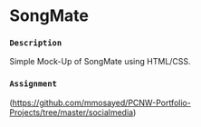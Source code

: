 # SongMate

### `Description` ###

Simple Mock-Up of SongMate using HTML/CSS.

### `Assignment` ###
(https://github.com/mmosayed/PCNW-Portfolio-Projects/tree/master/socialmedia)




